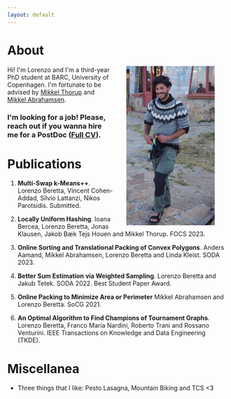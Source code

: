 ```yaml
---
layout: default
---
```


# About

<img src="figures/titicaca_lake.jpg" align="right" width="40%" hspace="30" vspace="0" alt="be balanced" />

Hi! I'm Lorenzo and I'm a third-year PhD student at BARC, University of Copenhagen.
I'm fortunate to be advised by [Mikkel Thorup](http://hjemmesider.diku.dk/~mthorup/) 
and [Mikkel Abrahamsen](https://sites.google.com/view/mikkel-abrahamsen).


### **I'm looking for a job!** Please, reach out if you wanna hire me for a PostDoc ([Full CV](pdfs/CV.pdf)).


# Publications
1. **Multi-Swap k-Means++**. Lorenzo Beretta, Vincent Cohen-Addad, Silvio Lattanzi, Nikos Parotsidis.
Submitted.

1. **Locally Uniform Hashing**. Ioana Bercea, Lorenzo Beretta, Jonas Klausen, Jakob Bæk Tejs Houen
and Mikkel Thorup. 
FOCS 2023.

1. **Online Sorting and Translational Packing of Convex Polygons**. Anders Aamand, Mikkel Abrahamsen, Lorenzo Beretta and Linda Kleist. 
SODA 2023.

1. **Better Sum Estimation via Weighted Sampling**. Lorenzo Beretta and Jakub Tetek.
SODA 2022. Best Student Paper Award.

1. **Online Packing to Minimize Area or Perimeter** Mikkel Abrahamsen and Lorenzo Beretta. SoCG 2021.

1. **An Optimal Algorithm to Find Champions of Tournament Graphs**. Lorenzo Beretta, Franco Maria
Nardini, Roberto Trani and Rossano Venturini. IEEE Transactions on Knowledge and Data Engineering 
(TKDE).

# Miscellanea

* Three things that I like: Pesto Lasagna, Mountain Biking and TCS <3 

